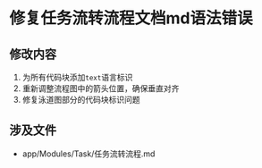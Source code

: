 # 修复任务流转流程文档md语法错误

## 修改内容
1. 为所有代码块添加`text`语言标识
2. 重新调整流程图中的箭头位置，确保垂直对齐
3. 修复泳道图部分的代码块标识问题

## 涉及文件
- app/Modules/Task/任务流转流程.md